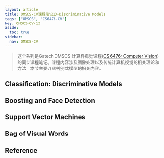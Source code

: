 ```yaml
---
layout: article
title: OMSCS-CV课程笔记13-Discriminative Models
tags: ["OMSCS", "CS6476-CV"]
key: OMSCS-CV-13
aside:
  toc: true
sidebar:
  nav: OMSCS-CV
---
```


> 这个系列是Gatech OMSCS 计算机视觉课程([CS 6476: Computer Vision](https://omscs.gatech.edu/cs-6476-computer-vision))的同步课程笔记。课程内容涉及图像处理以及传统计算机视觉的相关理论和方法，本节主要介绍判别式模型的相关内容。
<!--more-->

## Classification: Discriminative Models

## Boosting and Face Detection

## Support Vector Machines

## Bag of Visual Words

## Reference